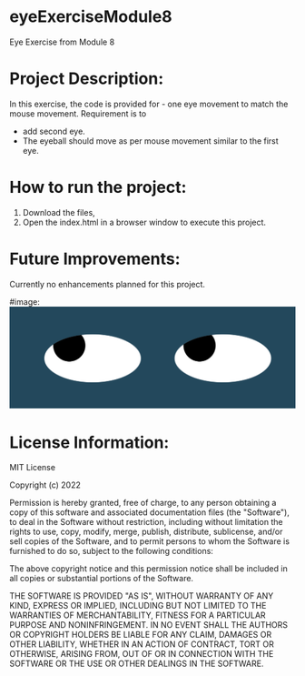 # eyeExerciseModule8
Eye Exercise from Module 8

# Project Description: 
In this exercise, the code is provided for - one eye movement to match the mouse movement. Requirement is to 
- add second eye.
- The eyeball should move as per mouse movement similar to the first eye. 

# How to run the project:
1. Download the files, 
2. Open the index.html in a browser window to execute this project. 

# Future Improvements:
Currently no enhancements planned for this project.

#image: 
<img src="images/eyeExercise.png" altText="A really cross looking eye :)"> </a>

# License Information: 
MIT License

Copyright (c) 2022

Permission is hereby granted, free of charge, to any person obtaining a copy
of this software and associated documentation files (the "Software"), to deal
in the Software without restriction, including without limitation the rights
to use, copy, modify, merge, publish, distribute, sublicense, and/or sell
copies of the Software, and to permit persons to whom the Software is
furnished to do so, subject to the following conditions:

The above copyright notice and this permission notice shall be included in all
copies or substantial portions of the Software.

THE SOFTWARE IS PROVIDED "AS IS", WITHOUT WARRANTY OF ANY KIND, EXPRESS OR
IMPLIED, INCLUDING BUT NOT LIMITED TO THE WARRANTIES OF MERCHANTABILITY,
FITNESS FOR A PARTICULAR PURPOSE AND NONINFRINGEMENT. IN NO EVENT SHALL THE
AUTHORS OR COPYRIGHT HOLDERS BE LIABLE FOR ANY CLAIM, DAMAGES OR OTHER
LIABILITY, WHETHER IN AN ACTION OF CONTRACT, TORT OR OTHERWISE, ARISING FROM,
OUT OF OR IN CONNECTION WITH THE SOFTWARE OR THE USE OR OTHER DEALINGS IN THE
SOFTWARE.
